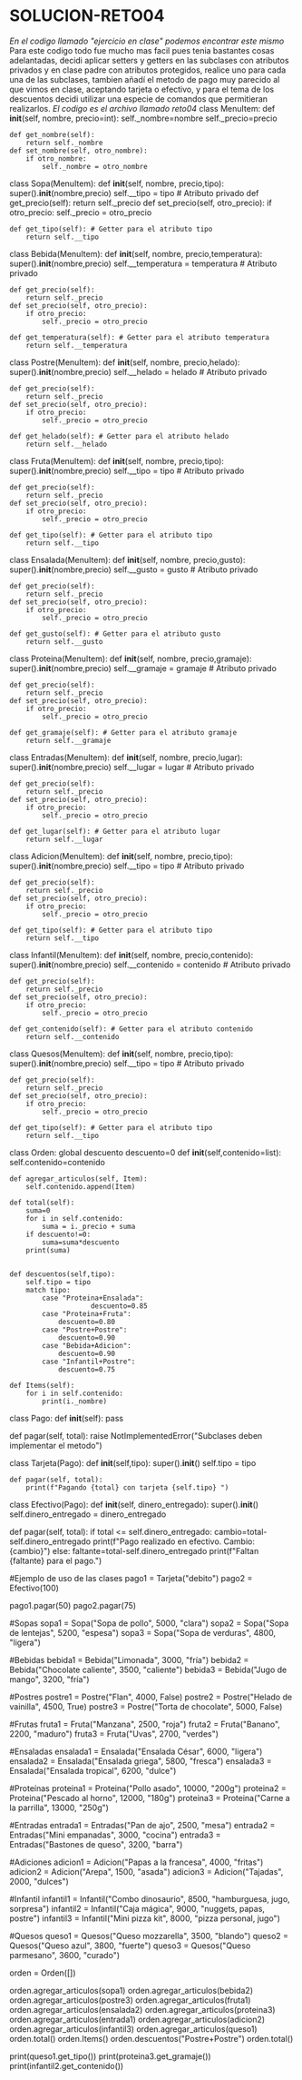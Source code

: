 # SOLUCION-RETO04
_En el codigo llamado "ejercicio en clase" podemos encontrar este mismo_
Para este codigo todo fue mucho mas facil pues tenia bastantes cosas adelantadas, decidi aplicar setters y getters en las subclases con atributos privados y en clase padre con atributos protegidos, realice uno para cada una de las subclases, tambien añadí el metodo de pago muy parecido al que vimos en clase, aceptando tarjeta o efectivo, y para el tema de los descuentos decidi utilizar una especie de comandos que permitieran realizarlos.
_El codigo es el archivo llamado reto04_
 class MenuItem:
    def __init__(self, nombre, precio=int):
          self._nombre=nombre
          self._precio=precio
          
    def get_nombre(self):
        return self._nombre
    def set_nombre(self, otro_nombre):
        if otro_nombre:
            self._nombre = otro_nombre

class Sopa(MenuItem):
    def __init__(self, nombre, precio,tipo):
        super().__init__(nombre,precio)
        self.__tipo = tipo  # Atributo privado
    def get_precio(self):
        return self._precio
    def set_precio(self, otro_precio):
        if otro_precio:
            self._precio = otro_precio
    
    def get_tipo(self): # Getter para el atributo tipo
        return self.__tipo

class Bebida(MenuItem):
    def __init__(self, nombre, precio,temperatura):
        super().__init__(nombre,precio)
        self.__temperatura = temperatura # Atributo privado
        
    def get_precio(self):
        return self._precio
    def set_precio(self, otro_precio):
        if otro_precio:
            self._precio = otro_precio

    def get_temperatura(self): # Getter para el atributo temperatura
        return self.__temperatura

class Postre(MenuItem):
    def __init__(self, nombre, precio,helado):
        super().__init__(nombre,precio)
        self.__helado = helado # Atributo privado
        
    def get_precio(self):
        return self._precio
    def set_precio(self, otro_precio):
        if otro_precio:
            self._precio = otro_precio

    def get_helado(self): # Getter para el atributo helado
        return self.__helado

class Fruta(MenuItem):
    def __init__(self, nombre, precio,tipo):
        super().__init__(nombre,precio)
        self.__tipo = tipo # Atributo privado
        
    def get_precio(self):
        return self._precio
    def set_precio(self, otro_precio):
        if otro_precio:
            self._precio = otro_precio

    def get_tipo(self): # Getter para el atributo tipo
        return self.__tipo

class Ensalada(MenuItem):
    def __init__(self, nombre, precio,gusto):
        super().__init__(nombre,precio)
        self.__gusto = gusto # Atributo privado
        
    def get_precio(self):
        return self._precio
    def set_precio(self, otro_precio):
        if otro_precio:
            self._precio = otro_precio

    def get_gusto(self): # Getter para el atributo gusto
        return self.__gusto

class Proteina(MenuItem):
    def __init__(self, nombre, precio,gramaje):
        super().__init__(nombre,precio)
        self.__gramaje = gramaje # Atributo privado
        
    def get_precio(self):
        return self._precio
    def set_precio(self, otro_precio):
        if otro_precio:
            self._precio = otro_precio

    def get_gramaje(self): # Getter para el atributo gramaje
        return self.__gramaje

class Entradas(MenuItem):
    def __init__(self, nombre, precio,lugar):
        super().__init__(nombre,precio)
        self.__lugar = lugar # Atributo privado
        
    def get_precio(self):
        return self._precio
    def set_precio(self, otro_precio):
        if otro_precio:
            self._precio = otro_precio

    def get_lugar(self): # Getter para el atributo lugar
        return self.__lugar

class Adicion(MenuItem):
    def __init__(self, nombre, precio,tipo):
        super().__init__(nombre,precio)
        self.__tipo = tipo # Atributo privado
        
    def get_precio(self):
        return self._precio
    def set_precio(self, otro_precio):
        if otro_precio:
            self._precio = otro_precio

    def get_tipo(self): # Getter para el atributo tipo
        return self.__tipo

class Infantil(MenuItem):
    def __init__(self, nombre, precio,contenido):
        super().__init__(nombre,precio)
        self.__contenido = contenido # Atributo privado
        
    def get_precio(self):
        return self._precio
    def set_precio(self, otro_precio):
        if otro_precio:
            self._precio = otro_precio
    
    def get_contenido(self): # Getter para el atributo contenido
        return self.__contenido

class Quesos(MenuItem):
    def __init__(self, nombre, precio,tipo):
        super().__init__(nombre,precio)
        self.__tipo = tipo # Atributo privado
        
    def get_precio(self):
        return self._precio
    def set_precio(self, otro_precio):
        if otro_precio:
            self._precio = otro_precio

    def get_tipo(self): # Getter para el atributo tipo
        return self.__tipo


class Orden:
    global descuento
    descuento=0
    def __init__(self,contenido=list):
      self.contenido=contenido

    def agregar_articulos(self, Item):
        self.contenido.append(Item)

    def total(self):
        suma=0
        for i in self.contenido:
            suma = i._precio + suma
        if descuento!=0:
            suma=suma*descuento
        print(suma)
            

    def descuentos(self,tipo):
        self.tipo = tipo
        match tipo:
            case "Proteina+Ensalada":
                        descuento=0.85
            case "Proteina+Fruta":
                descuento=0.80
            case "Postre+Postre":
                descuento=0.90
            case "Bebida+Adicion":
                descuento=0.90
            case "Infantil+Postre":
                descuento=0.75

    def Items(self):
        for i in self.contenido:
            print(i._nombre)
            
class Pago:
  def __init__(self):
      pass

  def pagar(self, total):
    raise NotImplementedError("Subclases deben implementar el metodo")

class Tarjeta(Pago):
    def __init__(self,tipo):
        super().__init__()
        self.tipo = tipo

    def pagar(self, total):
        print(f"Pagando {total} con tarjeta {self.tipo} ")

class Efectivo(Pago):
  def __init__(self, dinero_entregado):
    super().__init__()
    self.dinero_entregado = dinero_entregado

  def pagar(self, total):
    if total <= self.dinero_entregado:
        cambio=total-self.dinero_entregado
        print(f"Pago realizado en efectivo. Cambio: {cambio}")
    else:
        faltante=total-self.dinero_entregado
        print(f"Faltan {faltante} para el pago.")

#Ejemplo de uso de las clases
pago1 = Tarjeta("debito")
pago2 = Efectivo(100)

pago1.pagar(50)
pago2.pagar(75)

#Sopas
sopa1 = Sopa("Sopa de pollo", 5000, "clara")
sopa2 = Sopa("Sopa de lentejas", 5200, "espesa")
sopa3 = Sopa("Sopa de verduras", 4800, "ligera")

#Bebidas
bebida1 = Bebida("Limonada", 3000, "fría")
bebida2 = Bebida("Chocolate caliente", 3500, "caliente")
bebida3 = Bebida("Jugo de mango", 3200, "fría")

#Postres
postre1 = Postre("Flan", 4000, False)
postre2 = Postre("Helado de vainilla", 4500, True)
postre3 = Postre("Torta de chocolate", 5000, False)

#Frutas
fruta1 = Fruta("Manzana", 2500, "roja")
fruta2 = Fruta("Banano", 2200, "maduro")
fruta3 = Fruta("Uvas", 2700, "verdes")

#Ensaladas
ensalada1 = Ensalada("Ensalada César", 6000, "ligera")
ensalada2 = Ensalada("Ensalada griega", 5800, "fresca")
ensalada3 = Ensalada("Ensalada tropical", 6200, "dulce")

#Proteínas
proteina1 = Proteina("Pollo asado", 10000, "200g")
proteina2 = Proteina("Pescado al horno", 12000, "180g")
proteina3 = Proteina("Carne a la parrilla", 13000, "250g")

#Entradas
entrada1 = Entradas("Pan de ajo", 2500, "mesa")
entrada2 = Entradas("Mini empanadas", 3000, "cocina")
entrada3 = Entradas("Bastones de queso", 3200, "barra")

#Adiciones
adicion1 = Adicion("Papas a la francesa", 4000, "fritas")
adicion2 = Adicion("Arepa", 1500, "asada")
adicion3 = Adicion("Tajadas", 2000, "dulces")

#Infantil
infantil1 = Infantil("Combo dinosaurio", 8500, "hamburguesa, jugo, sorpresa")
infantil2 = Infantil("Caja mágica", 9000, "nuggets, papas, postre")
infantil3 = Infantil("Mini pizza kit", 8000, "pizza personal, jugo")

#Quesos
queso1 = Quesos("Queso mozzarella", 3500, "blando")
queso2 = Quesos("Queso azul", 3800, "fuerte")
queso3 = Quesos("Queso parmesano", 3600, "curado")

orden = Orden([])

orden.agregar_articulos(sopa1)
orden.agregar_articulos(bebida2)
orden.agregar_articulos(postre3)
orden.agregar_articulos(fruta1)
orden.agregar_articulos(ensalada2)
orden.agregar_articulos(proteina3)
orden.agregar_articulos(entrada1)
orden.agregar_articulos(adicion2)
orden.agregar_articulos(infantil3)
orden.agregar_articulos(queso1)
orden.total()
orden.Items()
orden.descuentos("Postre+Postre")
orden.total()

print(queso1.get_tipo())
print(proteina3.get_gramaje())
print(infantil2.get_contenido())
